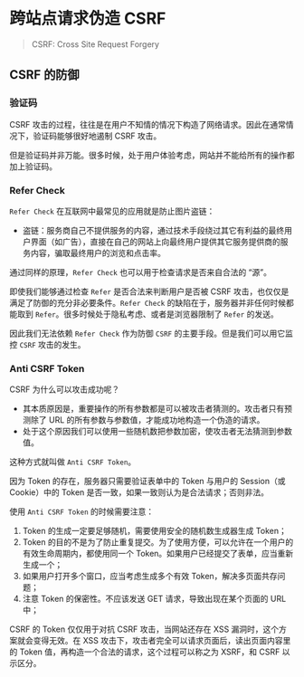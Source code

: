 # 跨站点请求伪造 CSRF

> CSRF: Cross Site Request Forgery

## CSRF 的防御

### 验证码

CSRF 攻击的过程，往往是在用户不知情的情况下构造了网络请求。因此在通常情况下，验证码能够很好地遏制 CSRF 攻击。

但是验证码并非万能。很多时候，处于用户体验考虑，网站并不能给所有的操作都加上验证码。

### Refer Check

`Refer Check` 在互联网中最常见的应用就是防止图片盗链：

- 盗链：服务商自己不提供服务的内容，通过技术手段绕过其它有利益的最终用户界面（如广告），直接在自己的网站上向最终用户提供其它服务提供商的服务内容，骗取最终用户的浏览和点击率。

通过同样的原理，`Refer Check` 也可以用于检查请求是否来自合法的 “源”。

即使我们能够通过检查 `Refer` 是否合法来判断用户是否被 CSRF 攻击，也仅仅是满足了防御的充分非必要条件。`Refer Check` 的缺陷在于，服务器并非任何时候都能取到 `Refer`。很多时候处于隐私考虑、或者是浏览器限制了 `Refer` 的发送。

因此我们无法依赖 `Refer Check` 作为防御 `CSRF` 的主要手段。但是我们可以用它监控 `CSRF` 攻击的发生。

### Anti CSRF Token

CSRF 为什么可以攻击成功呢？

- 其本质原因是，重要操作的所有参数都是可以被攻击者猜测的。攻击者只有预测除了 URL 的所有参数与参数值，才能成功地构造一个伪造的请求。
- 处于这个原因我们可以使用一些随机数把参数加密，使攻击者无法猜测到参数值。

这种方式就叫做 `Anti CSRF Token`。

因为 Token 的存在，服务器只需要验证表单中的 Token 与用户的 Session（或 Cookie）中的 Token 是否一致，如果一致则认为是合法请求；否则非法。

使用 `Anti CSRF Token` 的时候需要注意：

1. Token 的生成一定要足够随机，需要使用安全的随机数生成器生成 Token；
2. Token 的目的不是为了防止重复提交。为了使用方便，可以允许在一个用户的有效生命周期内，都使用同一个 Token。如果用户已经提交了表单，应当重新生成一个；
3. 如果用户打开多个窗口，应当考虑生成多个有效 Token，解决多页面共存问题；
4. 注意 Token 的保密性。不应该发送 GET 请求，导致出现在某个页面的 URL 中；

CSRF 的 Token 仅仅用于对抗 CSRF 攻击，当网站还存在 XSS 漏洞时，这个方案就会变得无效。在 XSS 攻击下，攻击者完全可以请求页面后，读出页面内容里的 Token 值，再构造一个合法的请求，这个过程可以称之为 XSRF，和 CSRF 以示区分。